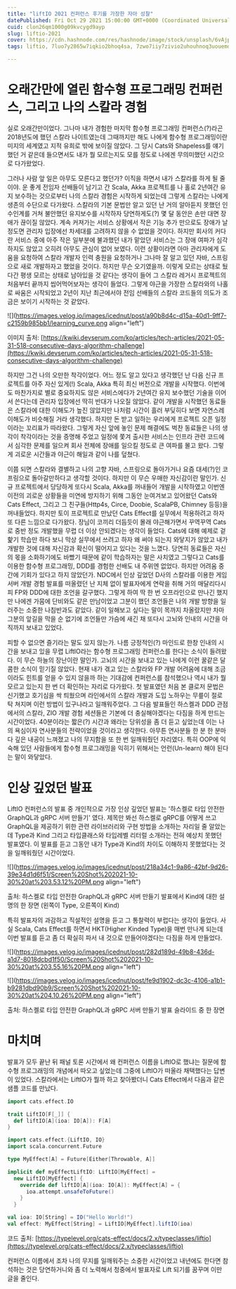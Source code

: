 ```yaml
---
title: "liftIO 2021 컨퍼런스 후기를 가장한 자아 성찰"
datePublished: Fri Oct 29 2021 15:00:00 GMT+0000 (Coordinated Universal Time)
cuid: clon26qm1000g09kvcygd9ayp
slug: liftio-2021
cover: https://cdn.hashnode.com/res/hashnode/image/stock/unsplash/6vAjp0pscX0/upload/a94fee051112aa8d3d50f5e4a9ae4e8c.jpeg
tags: liftio, 7luo7y2865w7iqkio2bhoq4sa, 7zwo7iiy7zivio2uhouhnoq3uouemouwjq

---
```


# 오래간만에 열린 함수형 프로그래밍 컨퍼런스, 그리고 나의 스칼라 경험

실로 오래간만이었다. 그나마 내가 경험한 마지막 함수형 프로그래밍 컨퍼런스(?)라곤 2018년도에 했던 스칼라 나이트였는데 그때까지만 해도 나에게 함수형 프로그래밍이란 미지의 세계였고 지적 유희로 밖에 보이질 않았다. 그 당시 Cats와 Shapeless를 얘기했던 거 같은데 들으면서도 내가 뭘 모르는지도 모를 정도로 나에겐 무의미했던 시간으로 다가왔었다.

그러나 사람 앞 일은 아무도 모른다고 했던가? 이직을 하면서 내가 스칼라를 하게 될 줄이야. 운 좋게 전임자 선배들이 남기고 간 Scala, Akka 프로젝트를 나 홀로 2년여간 유지 보수하는 것으로부터 나의 스칼라 경험은 시작하게 되었는데 그렇게 스칼라는 나에게 생존의 수단으로 다가왔다. 스칼라의 기본 문법만 알고 있던 난 거의 알아듣지 못했던 인수인계를 거쳐 불안했던 유지보수를 시작하자 당연하게도(?) 몇 달 동안은 손만 대면 장애가 끊이질 않았다. 계속 커져가는 서비스 상황에서 작은 기능 추가 만으로도 장애가 날 정도면 관리자 입장에선 차세대를 고려하지 않을 수 없었을 것이다. 하지만 회사의 커다란 서비스 중에 아주 작은 일부분에 불과했던 내가 맡았던 서비스는 그 장애 여파가 심각하지도 않았고 오히려 아무도 관심이 없어 보였다. 이런 상황이라면 아마 관리자에게 도움을 요청하여 스칼라 개발자 인력 충원을 요청하거나 그나마 잘 알고 있던 자바, 스프링으로 새로 개발하자고 했었을 것이다. 하지만 무슨 오기였을까. 이렇게 모르는 상태로 뒀다간 평생 모르는 상태로 남아있을 것 같다는 생각이 들어 그 스칼라 레거시 프로젝트의 처음부터 끝까지 씹어먹어보자는 생각이 들었다. 그렇게 야근을 가장한 스칼라와의 나홀로 싸움은 시작되었고 2년이 지난 최근에서야 전임 선배들의 스칼라 코드들의 의도가 조금은 보이기 시작하는 것 같았다.

![](https://images.velog.io/images/icednut/post/a90b8d4c-d15a-40d1-9ff7-c2159b985bb1/learning_curve.png align="left")

이미지 출처: [https://kwiki.devserum.com/ko/articles/tech-articles/2021-05-31-518-consecutive-days-algorithm-challenge](https://kwiki.devserum.com/ko/articles/tech-articles/2021-05-31-518-consecutive-days-algorithm-challenge)

하지만 그건 나의 오만한 착각이었다. 어느 정도 알고 있다고 생각했던 난 다음 신규 프로젝트를 아주 자신 있게(!) Scala, Akka 특히 최신 버전으로 개발을 시작했다. 이번에도 마찬가지로 별로 중요하지도 않은 서비스에다가 2년여간 유지 보수했던 기술을 이어서 쓴다는데 관리자 입장에선 딱히 반대가 나오질 않았다. 같이 개발을 시작했던 동료들은 스칼라에 대한 이해도가 높진 않았지만 나처럼 시간이 흘러 부딪히다 보면 자연스레 이해도가 비슷해질 거라 생각했다. 하지만 돈 받고 일하는 우리에게 프로젝트 오픈 일정이라는 꼬리표가 따라왔다. 그렇게 자신 앞에 놓인 문제 해결에도 벅찬 동료들은 나의 생각이 착각이라는 것을 증명해 주었고 일정에 쫓겨 출시한 서비스는 인프라 관련 코드에서 심각한 문제를 일으켜 회사 전체에 장애를 일으킬 정도로 큰 여파를 몰고 왔다. 그렇게 괴로운 시간들과 야근이 해일과 같이 나를 덮쳤다.

이쯤 되면 스칼라와 결별하고 나의 고향 자바, 스프링으로 돌아가거나 요즘 대세(?)인 코프링으로 돌아갈만하다고 생각할 것이다. 하지만 이 무슨 우매한 자신감이란 말인가. 신규 프로젝트에서 당당하게 또다시 Scala, Akka를 꺼내들어 개발을 시작하였고 이번엔 이전의 괴로운 상황들을 미연에 방지하기 위해 그동안 눈여겨보고 있어왔던 Cats와 Cats Effect, 그리고 그 친구들(Http4s, Circe, Doobie, ScalaPB, Chimney 등등)을 꺼내들었다. 하지만 토이 프로젝트로 만났던 Cats Effect를 실무에서 적용하려고 하자 또 다른 느낌으로 다가왔다. 장님이 코끼리 더듬듯이 몰래 야근해가면서 꾸역꾸역 Cats로 중반 정도 개발했을 무렵 더 이상 안되겠다는 생각이 들었다. Cats에 대해 예제로 겉핥기 학습만 하다 보니 막상 실무에서 쓰려고 하자 왜 써야 되는지 와닿지가 않았고 내가 개발한 것에 대해 자신감과 확신이 떨어지고 있다는 것을 느꼈다. 당연히 동료들은 자신의 몫을 소화하기에도 바빴기 때문에 같이 학습하자는 말은 사치였고 그렇다고 Cats를 이용한 함수형 프로그래밍, DDD를 경험한 선배도 내 주위엔 없었다. 하지만 어려움 중간에 기회가 있다고 하지 않았던가. NDC에서 인상 깊었던 D사의 스칼라를 이용한 게임서버 개발 경험 발표를 떠올렸던 난 지체 없이 발표자에게 연락을 취해 거의 매달리다시피 FP와 DDD에 대한 조언을 갈구했다. 그렇게 하여 딱 한 번 오프라인으로 만나긴 했지만 나에겐 가뭄에 단비와도 같은 만남이었고 그분이 했던 조언들은 나의 개발 방향을 일러주는 소중한 나침반과도 같았다. 같이 일해보고 싶다는 말이 목까지 차올랐지만 차마 그분의 앞길을 막을 순 없기에 조언들만 가슴에 새긴 채 또다시 고뇌와 인내의 시간을 아직까지 보내고 있었다.

피할 수 없으면 즐기라는 말도 있지 않는가. 나름 긍정적인(?) 마인드로 한창 인내의 시간을 보내고 있을 무렵 LiftIO라는 함수형 프로그래밍 컨퍼런스를 한다는 소식이 들려왔다. 이 무슨 하늘의 장난이란 말인가. 고뇌의 시간을 보내고 있는 나에게 이런 꿀같은 달콤한 소식이 믿기질 않았다. 현재 내가 겪고 있는 스칼라와 FP 개발 어려움에 대해 조금이라도 힌트를 얻을 수 있지 않을까 하는 기대감에 컨퍼런스를 참석했으나 역시 내가 뭘 모르고 있는지 한 번 더 확인하는 자리로 다가왔다. 첫 발표였던 처음 본 클로저 문법은 신기했고 호기심을 싹 틔웠으며 라인에서의 스칼라 개발과 도입 노하우는 무릎이 절로 탁 쳐지며 이런 방법이 있구나라고 일깨워주었다. 그 다음 발표들인 하스켈과 DDD 관점에서의 스칼라, ZIO 개발 경험 세션들은 기본에 더 충실해야겠다는 다짐을 하게 만드는 시간이었다. 40분이라는 짧은(?) 시간과 왜라는 당위성을 좀 더 듣고 싶었는데 이는 나의 욕심이자 연사분들의 전략이었을 것이라고 생각한다. 아무튼 연사분들 한 분 한 분마다 깊은 내공이 느껴졌고 나의 무지함을 또 한 번 일깨워줬던 자리였다. 특히 OOP에 익숙해 있던 사람들에게 함수형 프로그래밍을 익히기 위해서는 언런(Un-learn) 해야 된다는 말이 와닿았다.

# 인상 깊었던 발표

LiftIO 컨퍼런스의 발표 중 개인적으로 가장 인상 깊었던 발표는 '하스켈로 타입 안전한 GraphQL과 gRPC 서버 만들기' 였다. 제목만 봐선 하스켈로 gRPC를 어떻게 쓰고 GraphQL을 제공하기 위한 관련 라이브러리와 구현 방법을 소개하는 자리일 줄 알았는데 Type과 Kind 그리고 타입클래스와 타입레벨 리터럴 소개라는 전혀 예상치 못했던 발표였다. 이 발표를 듣고 그동안 내가 Type과 Kind의 차이도 이해하지 못했었다는 것을 일깨워줬던 시간이었다.

![](https://images.velog.io/images/icednut/post/218a34c1-9a86-42bf-9d26-39e34d1d6f51/Screen%20Shot%202021-10-30%20at%203.53.12%20PM.png align="left")

출처: 하스켈로 타입 안전한 GraphQL과 gRPC 서버 만들기 발표에서 Kind에 대한 설명의 한 장면 (왼쪽이 Type, 오른쪽이 Kind)

특히 발표자의 과감하고 직설적인 설명을 듣고 그 통찰력이 부럽다는 생각이 들었다. 사실 Scala, Cats Effect를 하면서 HKT(Higher Kinded Type)을 매번 만나게 되는데 이번 발표를 듣고 좀 더 확실히 파서 내 것으로 만들어야겠다는 다짐을 하게 만들었다.

![](https://images.velog.io/images/icednut/post/282d189d-49b8-436d-a1d7-8018dcbd1f50/Screen%20Shot%202021-10-30%20at%203.55.16%20PM.png align="left")

![](https://images.velog.io/images/icednut/post/fe9d1902-dc3c-4106-a1b1-b9281dbd90b9/Screen%20Shot%202021-10-30%20at%204.10.26%20PM.png align="left")

출처: 하스켈로 타입 안전한 GraphQL과 gRPC 서버 만들기 발표 슬라이드 중 한 장면

# 마치며

발표가 모두 끝난 뒤 패널 토론 시간에서 왜 컨퍼런스 이름을 LiftIO로 했냐는 질문에 함수형 프로그래밍의 개념에서 따오고 싶었는데 그중에 LiftIO가 떠올라 채택했다는 답변이 있었다. 스칼라에서는 LiftIO가 뭘까 하고 찾아봤더니 Cats Effect에서 다음과 같은 샘플 코드를 만났다.

```scala
import cats.effect.IO

trait LiftIO[F[_]] {
  def liftIO[A](ioa: IO[A]): F[A]
}
```

```scala
import cats.effect.{LiftIO, IO}
import scala.concurrent.Future

type MyEffect[A] = Future[Either[Throwable, A]]

implicit def myEffectLiftIO: LiftIO[MyEffect] =
  new LiftIO[MyEffect] {
    override def liftIO[A](ioa: IO[A]): MyEffect[A] = {
      ioa.attempt.unsafeToFuture()
    }
  }

val ioa: IO[String] = IO("Hello World!")
val effect: MyEffect[String] = LiftIO[MyEffect].liftIO(ioa)
```

코드 출처: [https://typelevel.org/cats-effect/docs/2.x/typeclasses/liftio](https://typelevel.org/cats-effect/docs/2.x/typeclasses/liftio)

컨퍼런스 이름에서 조차 나의 무지를 일깨워주는 소중한 시간이었고 내년에도 한다면 참석하는 것은 당연하거니와 좀 더 노력해서 청중에서 발표자로 Lift 되기를 꿈꾸며 이만 글을 줄인다.